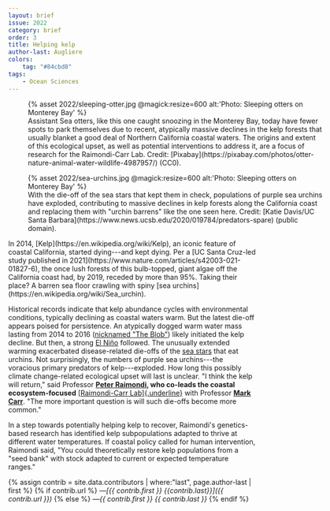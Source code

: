 ```yaml
---
layout: brief
issue: 2022
category: brief
order: 3
title: Helping kelp
author-last: Augliere
colors:
    tag: "#84cbd8"
tags:
    - Ocean Sciences
---
```

<figure class="briefs-full" style="width:600px">
  {% asset 2022/sleeping-otter.jpg @magick:resize=600 alt:'Photo: Sleeping otters on Monterey Bay' %}<figcaption markdown="span">Assistant Sea otters, like this one caught snoozing in the Monterey Bay, today
have fewer spots to park themselves due to recent, atypically massive
declines in the kelp forests that usually blanket a good deal of
Northern California coastal waters. The origins and extent of this
ecological upset, as well as potential interventions to address it, are
a focus of research for the Raimondi-Carr Lab. Credit:
[Pixabay](https://pixabay.com/photos/otter-nature-animal-water-wildlife-4987957/)
(CC0).</figcaption>
</figure>

<figure class="briefs-full" style="width:600px">
  {% asset 2022/sea-urchins.jpg @magick:resize=600 alt:'Photo: Sleeping otters on Monterey Bay' %}<figcaption markdown="span">With the die-off of the sea stars that kept them in check, populations
of purple sea urchins have exploded, contributing to massive declines in
kelp forests along the California coast and replacing them with "urchin
barrens" like the one seen here. Credit: [Katie Davis/UC Santa
Barbara](https://www.news.ucsb.edu/2020/019784/predators-spare) (public
domain).</figcaption>
</figure>
In 2014, [Kelp](https://en.wikipedia.org/wiki/Kelp), an iconic feature of coastal California, started dying---and kept dying. Per a [UC Santa Cruz-led study published in 2021](https://www.nature.com/articles/s42003-021-01827-6), the once lush forests of this bulb-topped, giant algae off the California coast had, by 2019, receded by more than 95%. Taking their place? A barren sea floor crawling with spiny [sea urchins](https://en.wikipedia.org/wiki/Sea_urchin).

Historical records indicate that kelp abundance cycles with environmental conditions, typically declining as coastal waters warm. But the latest die-off appears poised for persistence. An atypically dogged warm water mass lasting from 2014 to 2016 ([nicknamed "The Blob"](https://earthdata.nasa.gov/learn/sensing-our-planet/blob#:~:text=By%20summer%20of%202014%2C%20the,couple%20of%20weeks%20before%20dissipating.)) likely initiated the kelp decline. But then, a strong [El Niño](https://www.youtube.com/watch?v=_Tuou_QcgxI) followed. The unusually extended warming exacerbated disease-related die-offs of the [sea stars](https://aqua.org/explore/animals/sea-stars) that eat urchins. Not surprisingly, the numbers of purple sea urchins---the voracious primary predators of kelp---exploded. How long this possibly climate change-related ecological upset will last is unclear. "I think the kelp will return," said Professor **[Peter Raimondi](https://www.eeb.ucsc.edu/about/dept-directory.php?uid=raimondi), who co-leads the coastal ecosystem-focused** [[Raimondi-Carr Lab]{.underline}](https://rclab.ucsc.edu/) with Professor [**Mark Carr**](https://www.eeb.ucsc.edu/about/dept-directory.php?uid=mhcarr). "The more important question is will such die-offs become more common."

In a step towards potentially helping kelp to recover, Raimondi's genetics-based research has identified kelp subpopulations adapted to thrive at different water temperatures. If coastal policy called for human intervention, Raimondi said, "You could theoretically restore kelp populations from a "seed bank" with stock adapted to current or expected temperature ranges."

{% assign contrib = site.data.contributors | where:"last", page.author-last | first %}
{% if contrib.url %}
*&mdash;[{{ contrib.first }} {{contrib.last}}]({{ contrib.url }})*
{% else %}
*&mdash;{{ contrib.first }} {{ contrib.last }}*
{% endif %}
